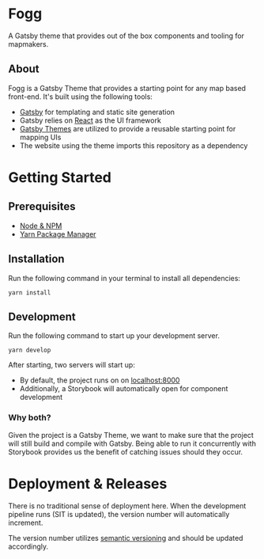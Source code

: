 # Fogg
A Gatsby theme that provides out of the box components and tooling for mapmakers.

## About

Fogg is a Gatsby Theme that provides a starting point for any map based front-end. It's built using the following tools:

- [Gatsby](https://www.gatsbyjs.org/) for templating and static site generation
- Gatsby relies on [React](https://reactjs.org/) as the UI framework
- [Gatsby Themes](https://www.gatsbyjs.org/blog/2018-11-11-introducing-gatsby-themes/) are utilized to provide a reusable starting point for mapping UIs
- The website using the theme imports this repository as a dependency

# Getting Started

## Prerequisites

- [Node & NPM](https://nodejs.org/en/)
- [Yarn Package Manager](https://yarnpkg.com/en/)

## Installation
Run the following command in your terminal to install all dependencies:
```
yarn install
```

## Development

Run the following command to start up your development server.
```
yarn develop
```

After starting, two servers will start up:
- By default, the project runs on on [localhost:8000](http://localhost:8000)
- Additionally, a Storybook will automatically open for component development

### Why both?
Given the project is a Gatsby Theme, we want to make sure that the project will still build and compile with Gatsby. Being able to run it concurrently with Storybook provides us the benefit of catching issues should they occur.

# Deployment & Releases
There is no traditional sense of deployment here. When the development pipeline runs (SIT is updated), the version number will automatically increment.

The version number utilizes [semantic versioning](https://semver.org/) and should be updated accordingly.
